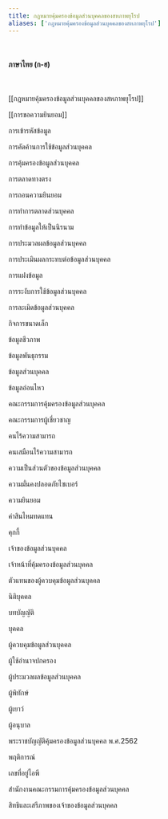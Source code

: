 ```yaml
---
title: กฎหมายคุ้มครองข้อมูลส่วนบุคคลของสหภาพยุโรป
aliases: ['กฎหมายคุ้มครองข้อมูลส่วนบุคคลของสหภาพยุโรป']
---
```


<br />

#### ภาษาไทย (ก-ฮ)
<br />

[[กฎหมายคุ้มครองข้อมูลส่วนบุคคลของสหภาพยุโรป]]
<br />

[[การขอความยินยอม]]
<br />

การเข้ารหัสข้อมูล
<br />

การคัดค้านการใช้ข้อมูลส่วนบุคคล
<br />

การคุ้มครองข้อมูลส่วนบุคคล
<br />

การตลาดทางตรง
<br />

การถอนความยินยอม
<br />

การทำการตลาดส่วนบุคคล
<br />

การทำข้อมูลให้เป็นนิรนาม
<br />

การประมวลผลข้อมูลส่วนบุคคล
<br />

การประเมินผลกระทบต่อข้อมูลส่วนบุคคล
<br />

การแฝงข้อมูล
<br />

การระงับการใช้ข้อมูลส่วนบุคคล
<br />

การละเมิดข้อมูลส่วนบุคคล
<br />

กิจการขนาดเล็ก
<br />

ข้อมูลชีวภาพ
<br />

ข้อมูลพันธุกรรม
<br />

ข้อมูลส่วนบุคคล
<br />

ข้อมูลอ่อนไหว
<br />

คณะกรรมการคุ้มครองข้อมูลส่วนบุคคล
<br />

คณะกรรมการผู้เชี่ยวชาญ
<br />

คนไร้ความสามารถ
<br />

คนเสมือนไร้ความสามารถ
<br />

ความเป็นส่วนตัวของข้อมูลส่วนบุคคล
<br />

ความมั่นคงปลอดภัยไซเบอร์
<br />

ความยินยอม
<br />

ค่าสินไหมทดแทน
<br />

คุกกี้
<br />

เจ้าของข้อมูลส่วนบุคคล
<br />

เจ้าหน้าที่คุ้มครองข้อมูลส่วนบุคคล
<br />

ตัวแทนของผู้ควบคุมข้อมูลส่วนบุคคล
<br />

นิติบุคคล
<br />

บทบัญญัติ
<br />

บุคคล
<br />

ผู้ควบคุมข้อมูลส่วนบุคคล
<br />

ผู้ใช้อำนาจปกครอง
<br />

ผู้ประมวลผลข้อมูลส่วนบุคคล
<br />

ผู้พิทักษ์
<br />

ผู้เยาว์
<br />

ผู้อนุบาล
<br />

พระราชบัญญัติคุ้มครองข้อมูลส่วนบุคคล พ.ศ.2562
<br />

พฤติการณ์
<br />

เลขที่อยู่ไอพี
<br />

สำนักงานคณะกรรมการคุ้มครองข้อมูลส่วนบุคคล
<br />

สิทธิและเสรีภาพของเจ้าของข้อมูลส่วนบุคคล